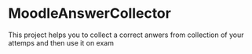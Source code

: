 # MoodleAnswerCollector
This project helps you to collect a correct anwers from collection of your attemps and then use it on exam
